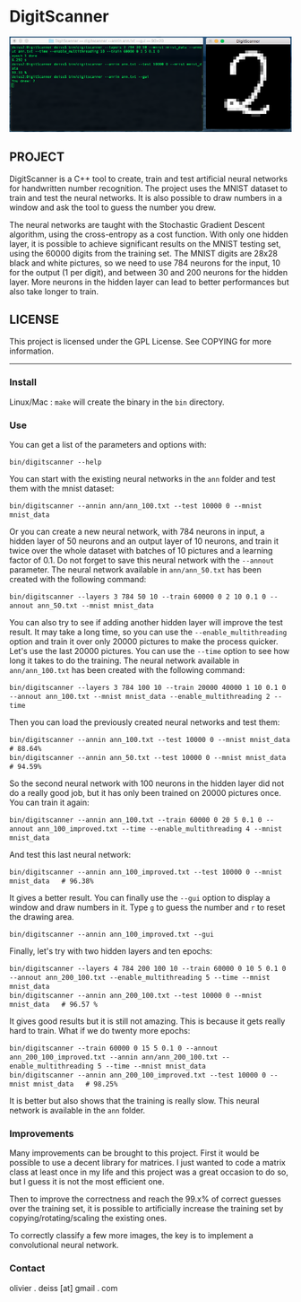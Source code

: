 # DigitScanner

![Screenshot](media/Screenshot.png)

## PROJECT

DigitScanner is a C++ tool to create, train and test artificial neural networks for handwritten number recognition. The project uses the MNIST dataset to train and test the neural networks. It is also possible to draw numbers in a window and ask the tool to guess the number you drew.

The neural networks are taught with the Stochastic Gradient Descent algorithm, using the cross-entropy as a cost function. With only one hidden layer, it is possible to achieve significant results on the MNIST testing set, using the 60000 digits from the training set. The MNIST digits are 28x28 black and white pictures, so we need to use 784 neurons for the input, 10 for the output (1 per digit), and between 30 and 200 neurons for the hidden layer. More neurons in the hidden layer can lead to better performances but also take longer to train.

## LICENSE

This project is licensed under the GPL License. See COPYING for more information.

***

### Install

Linux/Mac : `make` will create the binary in the `bin` directory.

### Use

You can get a list of the parameters and options with:

    bin/digitscanner --help

You can start with the existing neural networks in the `ann` folder and test them with the mnist dataset:

    bin/digitscanner --annin ann/ann_100.txt --test 10000 0 --mnist mnist_data
    
Or you can create a new neural network, with 784 neurons in input, a hidden layer of 50 neurons and an output layer of 10 neurons, and train it twice over the whole dataset with batches of 10 pictures and a learning factor of 0.1. Do not forget to save this neural network with the `--annout` parameter. The neural network available in `ann/ann_50.txt` has been created with the following command:

    bin/digitscanner --layers 3 784 50 10 --train 60000 0 2 10 0.1 0 --annout ann_50.txt --mnist mnist_data
    
You can also try to see if adding another hidden layer will improve the test result. It may take a long time, so you can use the `--enable_multithreading` option and train it over only 20000 pictures to make the process quicker. Let's use the last 20000 pictures. You can use the `--time` option to see how long it takes to do the training. The neural network available in `ann/ann_100.txt` has been created with the following command:

    bin/digitscanner --layers 3 784 100 10 --train 20000 40000 1 10 0.1 0 --annout ann_100.txt --mnist mnist_data --enable_multithreading 2 --time
    
Then you can load the previously created neural networks and test them:

    bin/digitscanner --annin ann_100.txt --test 10000 0 --mnist mnist_data   # 88.64%
    bin/digitscanner --annin ann_50.txt --test 10000 0 --mnist mnist_data    # 94.59%
    
So the second neural network with 100 neurons in the hidden layer did not do a really good job, but it has only been trained on 20000 pictures once. You can train it again:

    bin/digitscanner --annin ann_100.txt --train 60000 0 20 5 0.1 0 --annout ann_100_improved.txt --time --enable_multithreading 4 --mnist mnist_data
    
And test this last neural network:

    bin/digitscanner --annin ann_100_improved.txt --test 10000 0 --mnist mnist_data   # 96.38%

It gives a better result. You can finally use the `--gui` option to display a window and draw numbers in it. Type `g` to guess the number and `r` to reset the drawing area.

    bin/digitscanner --annin ann_100_improved.txt --gui
    
Finally, let's try with two hidden layers and ten epochs:

    bin/digitscanner --layers 4 784 200 100 10 --train 60000 0 10 5 0.1 0 --annout ann_200_100.txt --enable_multithreading 5 --time --mnist mnist_data
    bin/digitscanner --annin ann_200_100.txt --test 10000 0 --mnist mnist_data   # 96.57 %
    
It gives good results but it is still not amazing. This is because it gets really hard to train. What if we do twenty more epochs:

    bin/digitscanner --train 60000 0 15 5 0.1 0 --annout ann_200_100_improved.txt --annin ann/ann_200_100.txt --enable_multithreading 5 --time --mnist mnist_data
    bin/digitscanner --annin ann_200_100_improved.txt --test 10000 0 --mnist mnist_data   # 98.25%
    
It is better but also shows that the training is really slow. This neural network is available in the `ann` folder.
    
### Improvements

Many improvements can be brought to this project. First it would be possible to use a decent library for matrices. I just wanted to code a matrix class at least once in my life and this project was a great occasion to do so, but I guess it is not the most efficient one.

Then to improve the correctness and reach the 99.x% of correct guesses over the training set, it is possible to artificially increase the training set by copying/rotating/scaling the existing ones.

To correctly classify a few more images, the key is to implement a convolutional neural network.

### Contact

olivier . deiss [at] gmail . com
